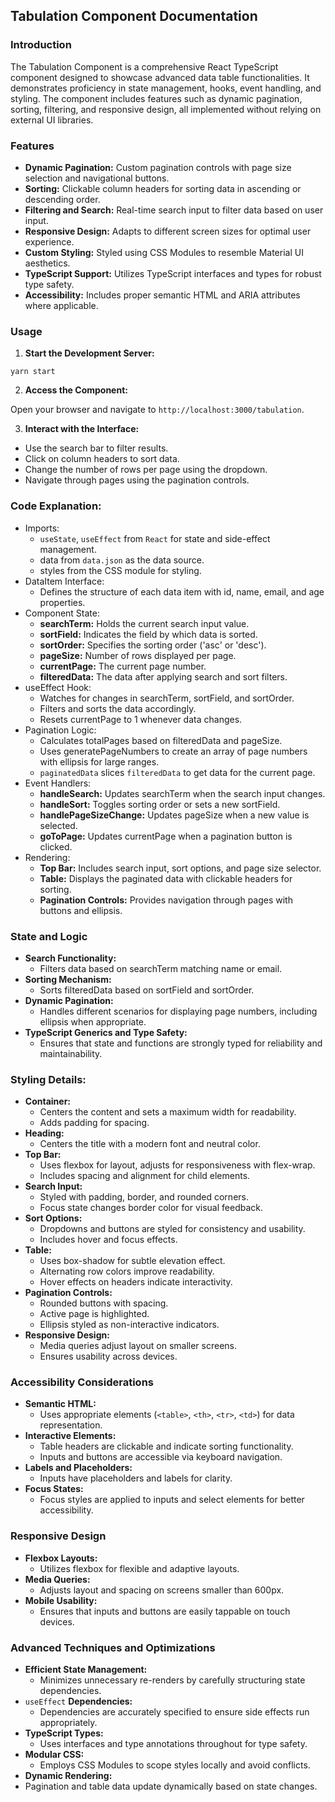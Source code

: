 ## Tabulation Component Documentation

### Introduction
The Tabulation Component is a comprehensive React TypeScript component designed to showcase advanced data table functionalities. It demonstrates proficiency in state management, hooks, event handling, and styling. The component includes features such as dynamic pagination, sorting, filtering, and responsive design, all implemented without relying on external UI libraries.

### Features
- **Dynamic Pagination:** Custom pagination controls with page size selection and navigational buttons.
- **Sorting:** Clickable column headers for sorting data in ascending or descending order.
- **Filtering and Search:** Real-time search input to filter data based on user input.
- **Responsive Design:** Adapts to different screen sizes for optimal user experience.
- **Custom Styling:** Styled using CSS Modules to resemble Material UI aesthetics.
- **TypeScript Support:** Utilizes TypeScript interfaces and types for robust type safety.
- **Accessibility:** Includes proper semantic HTML and ARIA attributes where applicable.

### Usage
1. **Start the Development Server:**
```
yarn start
```

2. **Access the Component:**

Open your browser and navigate to `http://localhost:3000/tabulation`.

3. **Interact with the Interface:**

- Use the search bar to filter results.
- Click on column headers to sort data.
- Change the number of rows per page using the dropdown.
- Navigate through pages using the pagination controls.

### Code Explanation:
- Imports:
  - `useState`, `useEffect` from `React` for state and side-effect management.
  - data from `data.json` as the data source.
  - styles from the CSS module for styling.
- DataItem Interface:
  - Defines the structure of each data item with id, name, email, and age properties.
- Component State:
  - **searchTerm:** Holds the current search input value.
  - **sortField:** Indicates the field by which data is sorted.
  - **sortOrder:** Specifies the sorting order ('asc' or 'desc').
  - **pageSize:** Number of rows displayed per page.
  - **currentPage:** The current page number.
  - **filteredData:** The data after applying search and sort filters.
- useEffect Hook:
  - Watches for changes in searchTerm, sortField, and sortOrder.
  - Filters and sorts the data accordingly.
  - Resets currentPage to 1 whenever data changes.
- Pagination Logic:
  - Calculates totalPages based on filteredData and pageSize.
  - Uses generatePageNumbers to create an array of page numbers with ellipsis for large ranges.
  - `paginatedData` slices `filteredData` to get data for the current page.
- Event Handlers:
  - **handleSearch:** Updates searchTerm when the search input changes.
  - **handleSort:** Toggles sorting order or sets a new sortField.
  - **handlePageSizeChange:** Updates pageSize when a new value is selected.
  - **goToPage:** Updates currentPage when a pagination button is clicked.
- Rendering:
  - **Top Bar:** Includes search input, sort options, and page size selector.
  - **Table:** Displays the paginated data with clickable headers for sorting.
  - **Pagination Controls:** Provides navigation through pages with buttons and ellipsis. 

### State and Logic
- **Search Functionality:**
  - Filters data based on searchTerm matching name or email.
- **Sorting Mechanism:**
  - Sorts filteredData based on sortField and sortOrder.
- **Dynamic Pagination:**
  - Handles different scenarios for displaying page numbers, including ellipsis when appropriate.
- **TypeScript Generics and Type Safety:**
  - Ensures that state and functions are strongly typed for reliability and maintainability.


### Styling Details:

- **Container:**
  - Centers the content and sets a maximum width for readability.
  - Adds padding for spacing.
- **Heading:**
  - Centers the title with a modern font and neutral color.
- **Top Bar:**
  - Uses flexbox for layout, adjusts for responsiveness with flex-wrap.
  - Includes spacing and alignment for child elements.
- **Search Input:**
  - Styled with padding, border, and rounded corners.
  - Focus state changes border color for visual feedback.
- **Sort Options:**
  - Dropdowns and buttons are styled for consistency and usability.
  - Includes hover and focus effects.
- **Table:**
  - Uses box-shadow for subtle elevation effect.
  - Alternating row colors improve readability.
  - Hover effects on headers indicate interactivity.
- **Pagination Controls:**
  - Rounded buttons with spacing.
  - Active page is highlighted.
  - Ellipsis styled as non-interactive indicators.
- **Responsive Design:**
  - Media queries adjust layout on smaller screens.
  - Ensures usability across devices.


### Accessibility Considerations
- **Semantic HTML:**
  - Uses appropriate elements (`<table>`, `<th>`, `<tr>`, `<td>`) for data representation.
- **Interactive Elements:**
  - Table headers are clickable and indicate sorting functionality.
  - Inputs and buttons are accessible via keyboard navigation.
- **Labels and Placeholders:**
  - Inputs have placeholders and labels for clarity.
- **Focus States:**
  - Focus styles are applied to inputs and select elements for better accessibility. 

### Responsive Design
- **Flexbox Layouts:**
  - Utilizes flexbox for flexible and adaptive layouts.
- **Media Queries:**
  - Adjusts layout and spacing on screens smaller than 600px.
- **Mobile Usability:**
  - Ensures that inputs and buttons are easily tappable on touch devices.

### Advanced Techniques and Optimizations
- **Efficient State Management:**
  - Minimizes unnecessary re-renders by carefully structuring state dependencies.
- `useEffect` **Dependencies:**
  - Dependencies are accurately specified to ensure side effects run appropriately.
- **TypeScript Types:**
  - Uses interfaces and type annotations throughout for type safety.
- **Modular CSS:**
  - Employs CSS Modules to scope styles locally and avoid conflicts.
- **Dynamic Rendering:**
- Pagination and table data update dynamically based on state changes.

